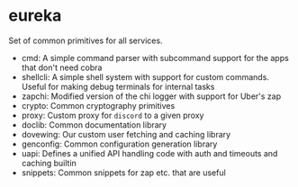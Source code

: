 # eureka

Set of common primitives for all services.

- cmd: A simple command parser with subcommand support for the apps that don't need cobra
- shellcli: A simple shell system with support for custom commands. Useful for making debug terminals for internal tasks
- zapchi: Modified version of the chi logger with support for Uber's zap
- crypto: Common cryptography primitives
- proxy: Custom proxy for `discord` to a given proxy
- doclib: Common documentation library
- dovewing: Our custom user fetching and caching library
- genconfig: Common configuration generation library
- uapi: Defines a unified API handling code with auth and timeouts and caching builtin
- snippets: Common snippets for zap etc. that are useful
